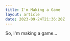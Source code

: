 ```yaml
---
title: I'm Making a Game
layout: article
date: 2023-09-24T21:36:20Z
---
```


So, I'm making a game...
